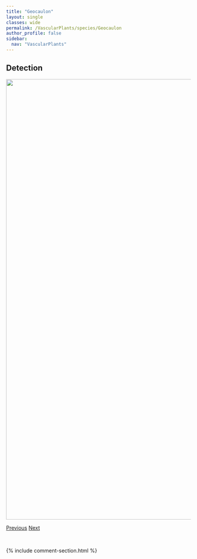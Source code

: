 ```yaml
---
title: "Geocaulon"
layout: single
classes: wide
permalink: /VascularPlants/species/Geocaulon
author_profile: false
sidebar:
  nav: "VascularPlants"
---
```


<h2>Detection</h2>

<a href="https://drive.google.com/uc?export=view&id=1bo3wSPvizxYiRIylzcIP_CBB2Ldagvh4">
<img src="https://drive.google.com/uc?export=view&id=1bo3wSPvizxYiRIylzcIP_CBB2Ldagvh4" height = "1200" width = "800">
</a>


<a href="/DevelopmentWebsite/VascularPlants/species/GentianopsisDentosa" class="pagination--pager" title="Gentianopsis dentosa">Previous</a> <a href="/DevelopmentWebsite/VascularPlants/species/GeocaulonLividum" class="pagination--pager" title="Geocaulon lividum">Next</a>

<p>&nbsp;</p>

{% include comment-section.html %}
